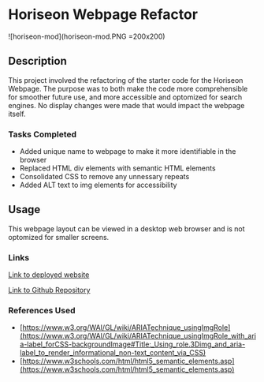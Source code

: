 # Horiseon Webpage Refactor
![horiseon-mod](horiseon-mod.PNG =200x200)

## Description

This project involved the refactoring of the starter code for the Horiseon Webpage. The purpose was to both make the code more comprehensible for smoother future use, and more accessible and optomized for search engines. No display changes were made that would impact the webpage itself. 

### Tasks Completed

* Added unique name to webpage to make it more identifiable in the browser
* Replaced HTML div elements with semantic HTML elements
* Consolidated CSS to remove any unnessary repeats
* Added ALT text to img elements for accessibility

## Usage

This webpage layout can be viewed in a desktop web browser and is not optomized for smaller screens. 

### Links

[Link to deployed website](https://camparooni.github.io/horiseon-mod/)

[Link to Github Repository](https://github.com/Camparooni/horiseon-mod)

### References Used

* [https://www.w3.org/WAI/GL/wiki/ARIATechnique_usingImgRole](https://www.w3.org/WAI/GL/wiki/ARIATechnique_usingImgRole_with_aria-label_forCSS-backgroundImage#Title:_Using_role.3Dimg_and_aria-label_to_render_informational_non-text_content_via_CSS)
* [https://www.w3schools.com/html/html5_semantic_elements.asp](https://www.w3schools.com/html/html5_semantic_elements.asp)

